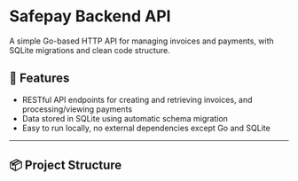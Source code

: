 # Safepay Backend API

A simple Go-based HTTP API for managing invoices and payments, with SQLite migrations and clean code structure.

## 🚀 Features

- RESTful API endpoints for creating and retrieving invoices, and processing/viewing payments
- Data stored in SQLite using automatic schema migration
- Easy to run locally, no external dependencies except Go and SQLite

---

## 📦 Project Structure

